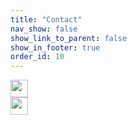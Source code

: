 ```yaml
---
title: "Contact"
nav_show: false
show_link_to_parent: false
show_in_footer: true
order_id: 10
---
```


<img src="/img/matrix.svg" class="svg-embedded" style="height: 2em" /> <br/>
<img src="/img/contact_matrix.svg" class="svg-embedded" style="height: 2em" />
